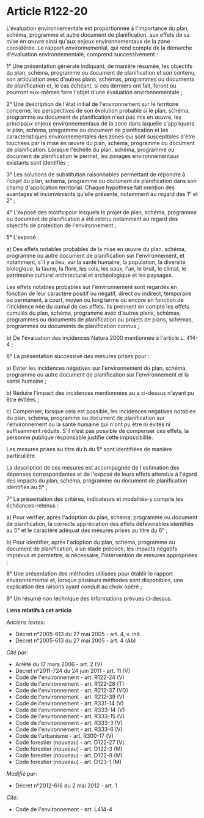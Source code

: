 # Article R122-20

L'évaluation environnementale est proportionnée à l'importance du plan, schéma, programme et autre document de planification,
aux effets de sa mise en œuvre ainsi qu'aux enjeux environnementaux de la zone considérée. Le rapport environnemental, qui
rend compte de la démarche d'évaluation environnementale, comprend successivement : 

1° Une présentation générale indiquant, de manière résumée, les objectifs du plan, schéma, programme ou document de
planification et son contenu, son articulation avec d'autres plans, schémas, programmes ou documents de planification et, le
cas échéant, si ces derniers ont fait, feront ou pourront eux-mêmes faire l'objet d'une évaluation environnementale ; 

2° Une description de l'état initial de l'environnement sur le territoire concerné, les perspectives de son évolution
probable si le plan, schéma, programme ou document de planification n'est pas mis en œuvre, les principaux enjeux
environnementaux de la zone dans laquelle s'appliquera le plan, schéma, programme ou document de planification et les
caractéristiques environnementales des zones qui sont susceptibles d'être touchées par la mise en œuvre du plan, schéma,
programme ou document de planification. Lorsque l'échelle du plan, schéma, programme ou document de planification le permet,
les zonages environnementaux existants sont identifiés ; 

3° Les solutions de substitution raisonnables permettant de répondre à l'objet du plan, schéma, programme ou document de
planification dans son champ d'application territorial. Chaque hypothèse fait mention des avantages et inconvénients qu'elle
présente, notamment au regard des 1° et 2° ; 

4° L'exposé des motifs pour lesquels le projet de plan, schéma, programme ou document de planification a été retenu notamment
au regard des objectifs de protection de l'environnement ; 

5° L'exposé : 

a) Des effets notables probables de la mise en œuvre du plan, schéma, programme ou autre document de planification sur
l'environnement, et notamment, s'il y a lieu, sur la santé humaine, la population, la diversité biologique, la faune, la
flore, les sols, les eaux, l'air, le bruit, le climat, le patrimoine culturel architectural et archéologique et les
paysages. 

Les effets notables probables sur l'environnement sont regardés en fonction de leur caractère positif ou négatif, direct ou
indirect, temporaire ou permanent, à court, moyen ou long terme ou encore en fonction de l'incidence née du cumul de ces
effets. Ils prennent en compte les effets cumulés du plan, schéma, programme avec d'autres plans, schémas, programmes ou
documents de planification ou projets de plans, schémas, programmes ou documents de planification connus ; 

b) De l'évaluation des incidences Natura 2000 mentionnée à l'article L. 414-4 ; 

6° La présentation successive des mesures prises pour : 

a) Eviter les incidences négatives sur l'environnement du plan, schéma, programme ou autre document de planification sur
l'environnement et la santé humaine ; 

b) Réduire l'impact des incidences mentionnées au a ci-dessus n'ayant pu être évitées ; 

c) Compenser, lorsque cela est possible, les incidences négatives notables du plan, schéma, programme ou document de
planification sur l'environnement ou la santé humaine qui n'ont pu être ni évités ni suffisamment réduits. S'il n'est pas
possible de compenser ces effets, la personne publique responsable justifie cette impossibilité. 

Les mesures prises au titre du b du 5° sont identifiées de manière particulière. 

La description de ces mesures est accompagnée de l'estimation des dépenses correspondantes et de l'exposé de leurs effets
attendus à l'égard des impacts du plan, schéma, programme ou document de planification identifiés au 5° ; 

7° La présentation des critères, indicateurs et modalités-y compris les échéances-retenus : 

a) Pour vérifier, après l'adoption du plan, schéma, programme ou document de planification, la correcte appréciation des
effets défavorables identifiés au 5° et le caractère adéquat des mesures prises au titre du 6° ; 

b) Pour identifier, après l'adoption du plan, schéma, programme ou document de planification, à un stade précoce, les impacts
négatifs imprévus et permettre, si nécessaire, l'intervention de mesures appropriées ; 

8° Une présentation des méthodes utilisées pour établir le rapport environnemental et, lorsque plusieurs méthodes sont
disponibles, une explication des raisons ayant conduit au choix opéré ; 

9° Un résumé non technique des informations prévues ci-dessus.

**Liens relatifs à cet article**

_Anciens textes_:

  - Décret n°2005-613 du 27 mai 2005 - art. 4, v. init.
  - Décret n°2005-613 du 27 mai 2005 - art. 4 (Ab)

_Cité par_:

  - Arrêté du 17 mars 2006 - art. 2 (V)
  - Décret n°2011-724 du 24 juin 2011 - art. 11 (V)
  - Code de l'environnement - art. R122-24 (V)
  - Code de l'environnement - art. R122-28 (T)
  - Code de l'environnement - art. R212-37 (VD)
  - Code de l'environnement - art. R212-39 (V)
  - Code de l'environnement - art. R331-14 (V)
  - Code de l'environnement - art. R333-14 (V)
  - Code de l'environnement - art. R333-15 (V)
  - Code de l'environnement - art. R333-3 (V)
  - Code de l'environnement - art. R333-6 (V)
  - Code de l'urbanisme - art. R300-17 (V)
  - Code forestier (nouveau) - art. D122-27 (V)
  - Code forestier (nouveau) - art. D122-3 (M)
  - Code forestier (nouveau) - art. D122-9 (M)
  - Code forestier (nouveau) - art. D123-1 (M)

_Modifié par_:

  - Décret n°2012-616 du 2 mai 2012 - art. 1

_Cite_:

  - Code de l'environnement - art. L414-4
